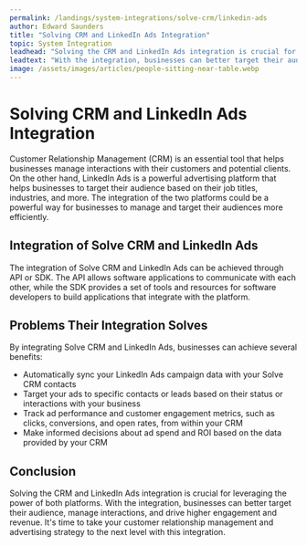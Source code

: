 ```yaml
---
permalink: /landings/system-integrations/solve-crm/linkedin-ads
author: Edward Saunders
title: "Solving CRM and LinkedIn Ads Integration"
topic: System Integration
leadhead: "Solving the CRM and LinkedIn Ads integration is crucial for leveraging the power of both platforms"
leadtext: "With the integration, businesses can better target their audience, manage interactions, and drive higher engagement and revenue. It's time to take your customer relationship management and advertising strategy to the next level with this integration."
image: /assets/images/articles/people-sitting-near-table.webp
---
```

<div class="arttext">	<h1>Solving CRM and LinkedIn Ads Integration</h1>
	<p>Customer Relationship Management (CRM) is an essential tool that helps businesses manage interactions with their customers and potential clients. On the other hand, LinkedIn Ads is a powerful advertising platform that helps businesses to target their audience based on their job titles, industries, and more. The integration of the two platforms could be a powerful way for businesses to manage and target their audiences more efficiently.</p>
	<h2>Integration of Solve CRM and LinkedIn Ads</h2>
	<p>The integration of Solve CRM and LinkedIn Ads can be achieved through API or SDK. The API allows software applications to communicate with each other, while the SDK provides a set of tools and resources for software developers to build applications that integrate with the platform.</p>
	<h2>Problems Their Integration Solves</h2>
	<p>By integrating Solve CRM and LinkedIn Ads, businesses can achieve several benefits:</p>
	<ul>
		<li>Automatically sync your LinkedIn Ads campaign data with your Solve CRM contacts</li>
		<li>Target your ads to specific contacts or leads based on their status or interactions with your business</li>
		<li>Track ad performance and customer engagement metrics, such as clicks, conversions, and open rates, from within your CRM</li>
		<li>Make informed decisions about ad spend and ROI based on the data provided by your CRM</li>
	</ul>
	<h2>Conclusion</h2>
	<p>Solving the CRM and LinkedIn Ads integration is crucial for leveraging the power of both platforms. With the integration, businesses can better target their audience, manage interactions, and drive higher engagement and revenue. It's time to take your customer relationship management and advertising strategy to the next level with this integration.</p>
</div>